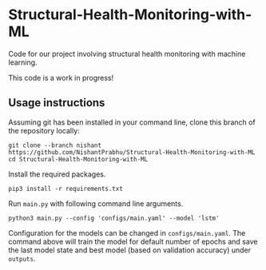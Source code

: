 # Structural-Health-Monitoring-with-ML
Code for our project involving structural health monitoring with machine learning.

This code is a work in progress!

## Usage instructions
Assuming git has been installed in your command line, clone this branch of the repository locally:

```
git clone --branch nishant https://github.com/NishantPrabhu/Structural-Health-Monitoring-with-ML
cd Structural-Health-Monitoring-with-ML
```

Install the required packages.

```
pip3 install -r requirements.txt
```

Run `main.py` with following command line arguments.

```
python3 main.py --config 'configs/main.yaml' --model 'lstm'
```

Configuration for the models can be changed in `configs/main.yaml`. The command above will train the model for default number of epochs and save the last model state and best model (based on validation accuracy) under `outputs`. 
